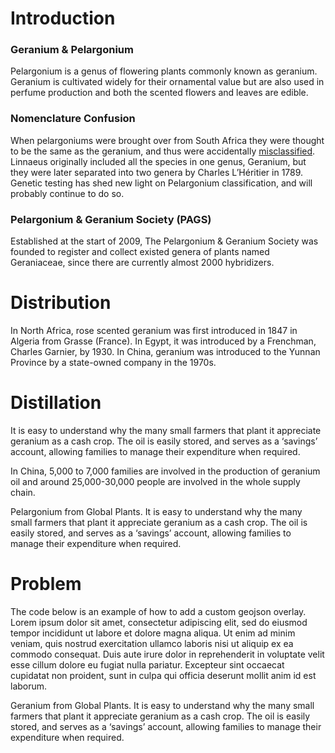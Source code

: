 <param ve-config
       title="TEST OF TEST"
       banner="http://free.iiifhosting.com/iiif/b0b64fc70bef4f3776838a2c848b51d25ed4e69db1eff060a721ebf5ad9671d2/"
       layout="vtl"
       num-maps="5"
       num-specimens="2"
       num-images="x"
       num-primary-sources="x"
       author="Yao Jiang">



# Introduction
<param title="geranium" eid="Q157211">
<param title="pelargonium" eid="Q146118">

### Geranium & Pelargonium
Pelargonium is a genus of flowering plants commonly known as geranium. Geranium is cultivated widely for their ornamental value but are also used in perfume production and both the scented flowers and leaves are edible. 
 <param ve-image
title="Geranium Herbarium" url="http://www.kew.org/herbcatimg/154891.jpg"
       fit="cover"
       attribution="Kew Garden Collection">

### Nomenclature Confusion
 When pelargoniums were brought over from South Africa they were thought to be the same as the geranium, and thus were accidentally [misclassified](https://books.google.com/books?id=-bR8GxQ6BU0C&pg=PA52&lpg=PA52&dq=geranium+pelargonium+Charles+L%E2%80%99H%C3%A9ritier&source=bl&ots=4gO4oHrkaS&sig=ACfU3U2rlnJ01PtXbFbDl-OWUjBraEc_Rg&hl=zh-CN&sa=X&ved=2ahUKEwiVre_Py8nqAhUFCM0KHeQ0ANwQ6AEwAnoECAoQAQ#v=onepage&q&f=false). Linnaeus originally included all the species in one genus, Geranium, but they were later separated into two genera by Charles L’Héritier in 1789. Genetic testing has shed new light on Pelargonium classification, and will probably continue to do so.
<param title="Cape of Good Hope" eid="Q4092" fill="#000000" marker-symbol="landmark">
<param ve-map center="Q258" zoom="4" basemap="Esri_WorldPhysical">

### Pelargonium & Geranium Society (PAGS)
Established at the start of 2009, The Pelargonium & Geranium Society was founded to register and collect existed genera of plants named Geraniaceae, since there are currently almost 2000 hybridizers.
<param ve-storiiies id="9a1e7">

# Distribution 
<param title="pelargonium" eid="Q146118">

In North Africa, rose scented geranium was first introduced in 1847 in Algeria from Grasse (France). In Egypt, it was introduced by a Frenchman, Charles Garnier, by 1930. In China, geranium was introduced to the Yunnan Province by a state-owned company in the 1970s. 
<param ve-map prefer-geojson center="Q837" zoom="2" basemap="Esri_WorldPhysical">
<param title="Algeria" eid="Q262">
<param title="Grasse" eid="Q173705">
<param title="Egypt" eid="Q79">
<param title="Yunnan" eid="Q43194">

# Distillation
It is easy to understand why the many small farmers that plant it appreciate geranium as a cash crop. The oil is easily stored, and serves as a ‘savings’ account, allowing families to manage their expenditure when required.
<param ve-video id="gDojS7PWWPY" title="steam distillation of geranium oil">

In China, 5,000 to 7,000 families are involved in the production of geranium oil and around 25,000-30,000 people are involved in the whole supply chain. 
<param ve-map center="Q148" zoom="4">
<param ve-map-layer mapwarper title="U.S Manufacturers in China" mapwarper-id="44276" active>

Pelargonium from Global Plants. It is easy to understand why the many small farmers that plant it appreciate geranium as a cash crop. The oil is easily stored, and serves as a ‘savings’ account, allowing families to manage their expenditure when required.
<param ve-plant-specimen eid="Q146118" max="1" reverse="true">

# Problem 
The code below is an example of how to add a custom geojson overlay. Lorem ipsum dolor sit amet, consectetur adipiscing elit, sed do eiusmod tempor incididunt ut labore et dolore magna aliqua. Ut enim ad minim veniam, quis nostrud exercitation ullamco laboris nisi ut aliquip ex ea commodo consequat. Duis aute irure dolor in reprehenderit in voluptate velit esse cillum dolore eu fugiat nulla pariatur. Excepteur sint occaecat cupidatat non proident, sunt in culpa qui officia deserunt mollit anim id est laborum.
<param ve-map center="Q837" zoom="3">
<param ve-map-layer geojson url="geojson/Geranium-Distribution-Map.json" title="Great Lakes Fruit Belt" fill="#FF0000" marker-symbol="landmark" active>



Geranium from Global Plants. It is easy to understand why the many small farmers that plant it appreciate geranium as a cash crop. The oil is easily stored, and serves as a ‘savings’ account, allowing families to manage their expenditure when required.
<param ve-plant-specimen eid="Q157211" max="1" reverse="true">




